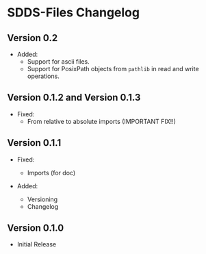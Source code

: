 # SDDS-Files Changelog

## Version 0.2
- Added:
    - Support for ascii files.
    - Support for PosixPath objects from `pathlib` in read and write operations.

## Version 0.1.2 and Version 0.1.3
 - Fixed:
   - From relative to absolute imports (IMPORTANT FIX!!)

## Version 0.1.1
 - Fixed: 
    - Imports (for doc)
    
 - Added: 
    - Versioning
    - Changelog

## Version 0.1.0
 - Initial Release
